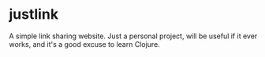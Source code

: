 # justlink

A simple link sharing website. Just a personal project, will be useful if it ever works, and it's a good excuse to learn Clojure.
